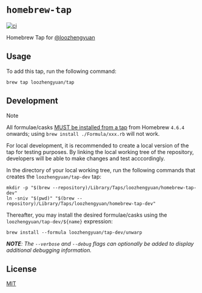# `homebrew-tap`

[![ci](https://github.com/loozhengyuan/homebrew-tap/actions/workflows/ci.yml/badge.svg)](https://github.com/loozhengyuan/homebrew-tap/actions/workflows/ci.yml)

Homebrew Tap for [@loozhengyuan](https://github.com/loozhengyuan)

## Usage

To add this tap, run the following command:

```shell
brew tap loozhengyuan/tap
```

## Development

> [!NOTE]
> All formulae/casks [MUST be installed from a tap](https://github.com/Homebrew/brew/pull/20414) from Homebrew `4.6.4` onwards; using `brew install ./Formula/xxx.rb` will not work.

For local development, it is recommended to create a local version of the tap for testing purposes. By linking the local working tree of the repository, developers will be able to make changes and test acccordingly.

In the directory of your local working tree, run the following commands that creates the `loozhengyuan/tap-dev` tap:

```shell
mkdir -p "$(brew --repository)/Library/Taps/loozhengyuan/homebrew-tap-dev"
ln -sniv "$(pwd)" "$(brew --repository)/Library/Taps/loozhengyuan/homebrew-tap-dev"
```

Thereafter, you may install the desired formulae/casks using the `loozhengyuan/tap-dev/${name}` expression:

```shell
brew install --formula loozhengyuan/tap-dev/unwarp
```

_**NOTE**: The `--verbose` and `--debug` flags can optionally be added to display additional debugging information._

## License

[MIT](https://choosealicense.com/licenses/mit/)
